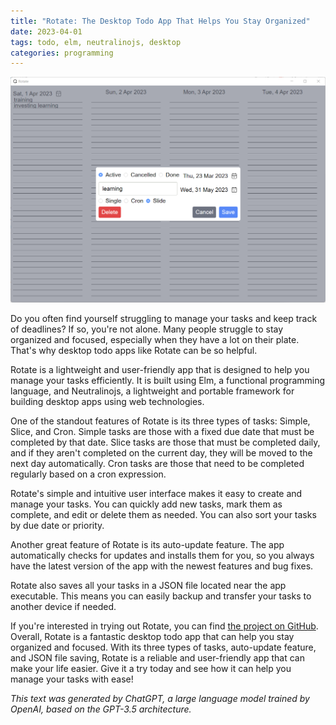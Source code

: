 ```yaml
---
title: "Rotate: The Desktop Todo App That Helps You Stay Organized"
date: 2023-04-01
tags: todo, elm, neutralinojs, desktop
categories: programming
---
```

![img](./images/6uYcsaJqui.png)

Do you often find yourself struggling to manage your tasks and keep track of deadlines? If so, you're not alone. Many people struggle to stay organized and focused, especially when they have a lot on their plate. That's why desktop todo apps like Rotate can be so helpful.

Rotate is a lightweight and user-friendly app that is designed to help you manage your tasks efficiently. It is built using Elm, a functional programming language, and Neutralinojs, a lightweight and portable framework for building desktop apps using web technologies.

One of the standout features of Rotate is its three types of tasks: Simple, Slice, and Cron. Simple tasks are those with a fixed due date that must be completed by that date. Slice tasks are those that must be completed daily, and if they aren't completed on the current day, they will be moved to the next day automatically. Cron tasks are those that need to be completed regularly based on a cron expression.

Rotate's simple and intuitive user interface makes it easy to create and manage your tasks. You can quickly add new tasks, mark them as complete, and edit or delete them as needed. You can also sort your tasks by due date or priority.

Another great feature of Rotate is its auto-update feature. The app automatically checks for updates and installs them for you, so you always have the latest version of the app with the newest features and bug fixes.

Rotate also saves all your tasks in a JSON file located near the app executable. This means you can easily backup and transfer your tasks to another device if needed.

If you're interested in trying out Rotate, you can find [the project on GitHub](https://github.com/ypyl/rotate). Overall, Rotate is a fantastic desktop todo app that can help you stay organized and focused. With its three types of tasks, auto-update feature, and JSON file saving, Rotate is a reliable and user-friendly app that can make your life easier. Give it a try today and see how it can help you manage your tasks with ease!

*This text was generated by ChatGPT, a large language model trained by OpenAI, based on the GPT-3.5 architecture.*
